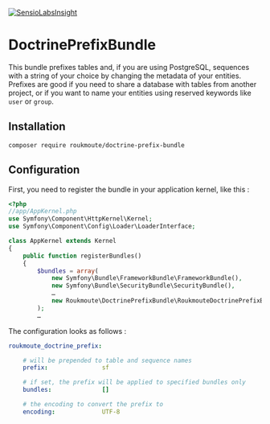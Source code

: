 [![SensioLabsInsight](https://insight.sensiolabs.com/projects/d832c1a7-7f3a-41f4-9b90-7090cba996cd/mini.png)](https://insight.sensiolabs.com/projects/d832c1a7-7f3a-41f4-9b90-7090cba996cd)

# DoctrinePrefixBundle

This bundle prefixes tables and, if you are using PostgreSQL, sequences with a
string of your choice by changing the metadata of your entities. Prefixes are
good if you need to share a database with tables from another project, or if
you want to name your entities using reserved keywords like `user` or `group`.

## Installation

    composer require roukmoute/doctrine-prefix-bundle

## Configuration

First, you need to register the bundle in your application kernel, like this :

```php
<?php
//app/AppKernel.php
use Symfony\Component\HttpKernel\Kernel;
use Symfony\Component\Config\Loader\LoaderInterface;

class AppKernel extends Kernel
{
    public function registerBundles()
    {
        $bundles = array(
            new Symfony\Bundle\FrameworkBundle\FrameworkBundle(),
            new Symfony\Bundle\SecurityBundle\SecurityBundle(),
            …
            new Roukmoute\DoctrinePrefixBundle\RoukmouteDoctrinePrefixBundle()
        );
        …
```

The configuration looks as follows :

```yaml
roukmoute_doctrine_prefix:

    # will be prepended to table and sequence names
    prefix:               sf

    # if set, the prefix will be applied to specified bundles only
    bundles:              []

    # the encoding to convert the prefix to
    encoding:             UTF-8
```
